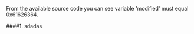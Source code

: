 From the available source code you can see variable 'modified' must equal 0x61626364.

####1. 
sdadas
